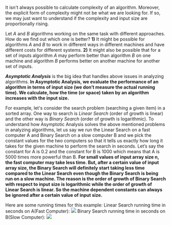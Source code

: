 It isn't always possible to calculate complexity of an algorithm. Moreover, the explicit form of complexity might not be what we are looking for. If so, we may just want to understand if the complexity and input size are proportionally rising.

Let _A_ and _B_ algorithms working on the same task with different approaches. How do we find out which one is better?
**1)** It might be possible for algorithms _A_ and _B_ to work in different ways in different machines and have different costs for different systems. 
**2)** It might also be possible that for a set of inputs algorithm _A_ may perform better than algorithm _B_ on one machine and algorithm _B_ performs better on another machine for another set of inputs.

***Asymptotic Analysis*** is the big idea that handles above issues in analyzing algorithms. 
**In Asymptotic Analysis, we evaluate the performance of an algorithm in terms of input size (we don’t measure the actual running time). We calculate, how the time (or space) taken by an algorithm increases with the input size.**

For example, let's consider the search problem (searching a given item) in a sorted array. One way to search is _Linear Search_ (order of growth is linear) and the other way is _Binary Search_ (order of growth is logarithmic). To understand how Asymptotic Analysis solves the above mentioned problems in analyzing algorithms, let us say we run the Linear Search on a fast computer A and Binary Search on a slow computer B and we pick the constant values for the two computers so that it tells us exactly how long it takes for the given machine to perform the search in seconds. Let’s say the constant for A is 0.2 and the constant for B is 1000 which means that A is 5000 times more powerful than B. **For small values of input array size n, the fast computer may take less time. But, after a certain value of input array size, the Binary Search will definitely start taking less time compared to the Linear Search even though the Binary Search is being run on a slow machine. The reason is the order of growth of Binary Search with respect to input size is logarithmic while the order of growth of Linear Search is linear. So the machine dependent constants can always be ignored after a certain value of input size.**

Here are some running times for this example:
Linear Search running time in seconds on A(Fast Computer): <img src="https://render.githubusercontent.com/render/math?math=0.2*n">
Binary Search running time in seconds on B(Slow Computer): <img src="https://render.githubusercontent.com/render/math?math=1000*\log(n)">